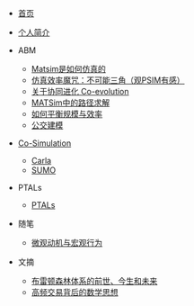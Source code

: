 <!-- docs/sidebar.md -->

* [首页](/)
* [个人简介](/guide)
* ABM
  * [Matsim是如何仿真的](essays/matsim/howMATSimWorks.md)
  * [仿真效率魔咒：不可能三角（观PSIM有感）](essays/matsim/psim.md)
  * [关于协同进化 Co-evolution](essays/matsim/co-evolution.md)
  * [MATSim中的路径求解](essays/matsim/Router.md)
  * [如何平衡规模与效率](essays/matsim/scaling.md)
  * [公交建模](essays/matsim/PublicTransit.md)
* [Co-Simulation](essays/co_simulation/Co-simulation.md)
  * [Carla](Carla/)
  * [SUMO](SUMO/)
* PTALs
  * [PTALs](essays/ptals/intro_ptal.md)

* 随笔
  * [微观动机与宏观行为](essays/wander/微观动机与宏观行为.md)

* 文摘
  * [布雷顿森林体系的前世、今生和未来](essays/wander/时运变迁中文序.md)
  * [高频交易背后的数学思想](essays/wander/高频交易背后的数学思想.md)

